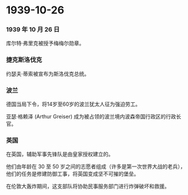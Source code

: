 # 1939-10-26

### 1939 年 10 月 26 日

库尔特·弗里克被授予梅梅尔勋章。

### 捷克斯洛伐克

约瑟夫·蒂索被宣布为斯洛伐克总统。

### 波兰

德国当局下令，将14岁至60岁的波兰犹太人征为强迫劳工。

亚瑟·格赖泽 (Arthur Greiser)
成为被占领的波兰境内波森帝国行政区的行政长官。

### 英国

在英国，辅助军事先锋队是由皇家授权建立的。

他们由年龄在 30 至 50
岁之间的志愿者组成（许多是第一次世界大战的老兵），他们的任务是修建防御工事，将英国变成坚不可摧的堡垒。

在伦敦大轰炸期间，这支部队将协助民事服务部门进行炸弹破坏和救援。